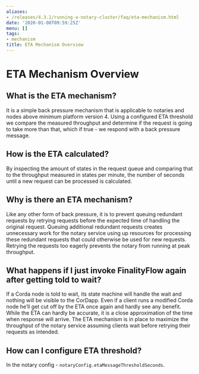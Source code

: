 ```yaml
---
aliases:
- /releases/4.3.1/running-a-notary-cluster/faq/eta-mechanism.html
date: '2020-01-08T09:59:25Z'
menu: []
tags:
- mechanism
title: ETA Mechanism Overview
---
```



# ETA Mechanism Overview


## What is the ETA mechanism?

It is a simple back pressure mechanism that is applicable to notaries and nodes above minimum platform version 4. Using a
configured ETA threshold we compare the measured throughput and determine if the request is going to take more than that,
which if true - we respond with a back pressure message.


## How is the ETA calculated?

By inspecting the amount of states in the request queue and comparing that to the throughput measured in states per minute,
the number of seconds until a new request can be processed is calculated.


## Why is there an ETA mechanism?

Like any other form of back pressure, it is to prevent queuing redundant requests by retrying requests before the expected
time of handling the original request. Queuing additional redundant requests creates unnecessary work for the notary service
using up resources for processing these redundant requests that could otherwise be used for new requests. Retrying the requests
too eagerly prevents the notary from running at peak throughput.


## What happens if I just invoke FinalityFlow again after getting told to wait?

If a Corda node is told to wait, its state machine will handle the wait and nothing will be visible to the CorDapp.
Even if a client runs a modified Corda node he’ll get cut off by the ETA once again and hardly see any benefit.
While the ETA can hardly be accurate, it is a close approximation of the time when response will arrive.
The ETA mechanism is in place to maximize the throughput of the notary service assuming clients wait before retrying
their requests as intended.


## How can I configure ETA threshold?

In the notary config - `notaryConfig.etaMessageThresholdSeconds`.

